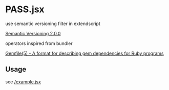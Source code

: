 # PASS.jsx

use semantic versioning filter in extendscript

[Semantic Versioning 2\.0\.0](http://semver.org/)

operators inspired from bundler 

[Gemfile\(5\) \- A format for describing gem dependencies for Ruby programs](http://bundler.io/v1.10/man/gemfile.5.html)

## Usage

see [\/example.jsx](https://github.com/milligramme/pass-jsx/blob/master/example.jsx)
